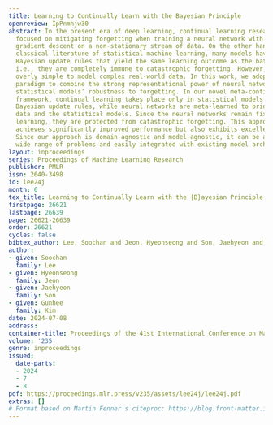 ```yaml
---
title: Learning to Continually Learn with the Bayesian Principle
openreview: IpPnmhjw30
abstract: In the present era of deep learning, continual learning research is mainly
  focused on mitigating forgetting when training a neural network with stochastic
  gradient descent on a non-stationary stream of data. On the other hand, in the more
  classical literature of statistical machine learning, many models have sequential
  Bayesian update rules that yield the same learning outcome as the batch training,
  i.e., they are completely immune to catastrophic forgetting. However, they are often
  overly simple to model complex real-world data. In this work, we adopt the meta-learning
  paradigm to combine the strong representational power of neural networks and simple
  statistical models’ robustness to forgetting. In our novel meta-continual learning
  framework, continual learning takes place only in statistical models via ideal sequential
  Bayesian update rules, while neural networks are meta-learned to bridge the raw
  data and the statistical models. Since the neural networks remain fixed during continual
  learning, they are protected from catastrophic forgetting. This approach not only
  achieves significantly improved performance but also exhibits excellent scalability.
  Since our approach is domain-agnostic and model-agnostic, it can be applied to a
  wide range of problems and easily integrated with existing model architectures.
layout: inproceedings
series: Proceedings of Machine Learning Research
publisher: PMLR
issn: 2640-3498
id: lee24j
month: 0
tex_title: Learning to Continually Learn with the {B}ayesian Principle
firstpage: 26621
lastpage: 26639
page: 26621-26639
order: 26621
cycles: false
bibtex_author: Lee, Soochan and Jeon, Hyeonseong and Son, Jaehyeon and Kim, Gunhee
author:
- given: Soochan
  family: Lee
- given: Hyeonseong
  family: Jeon
- given: Jaehyeon
  family: Son
- given: Gunhee
  family: Kim
date: 2024-07-08
address:
container-title: Proceedings of the 41st International Conference on Machine Learning
volume: '235'
genre: inproceedings
issued:
  date-parts:
  - 2024
  - 7
  - 8
pdf: https://proceedings.mlr.press/v235/assets/lee24j/lee24j.pdf
extras: []
# Format based on Martin Fenner's citeproc: https://blog.front-matter.io/posts/citeproc-yaml-for-bibliographies/
---
```


